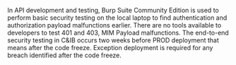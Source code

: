 In API development and testing, Burp Suite Community Edition is used to perform basic security testing on the local laptop to find authentication and authorization payload malfunctions earlier. There are no tools available to developers to test 401 and 403, MIM Payload malfunctions. The end-to-end security testing in C&IB occurs two weeks before PROD deployment that means after the code freeze. Exception deployment is required for any breach identified after the code freeze.